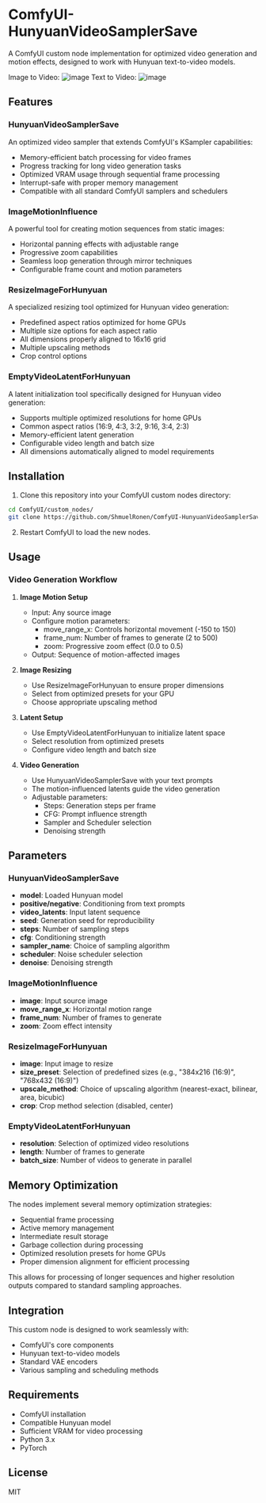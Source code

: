 # ComfyUI-HunyuanVideoSamplerSave

A ComfyUI custom node implementation for optimized video generation and motion effects, designed to work with Hunyuan text-to-video models.

Image to Video:
![image](https://github.com/user-attachments/assets/d1acf721-339a-41e4-b757-c680e758939d)
Text to Video:
![image](https://github.com/user-attachments/assets/1e0770e1-121a-424f-8a82-3ea6fb80fd78)


## Features

### HunyuanVideoSamplerSave
An optimized video sampler that extends ComfyUI's KSampler capabilities:
- Memory-efficient batch processing for video frames
- Progress tracking for long video generation tasks
- Optimized VRAM usage through sequential frame processing
- Interrupt-safe with proper memory management
- Compatible with all standard ComfyUI samplers and schedulers

### ImageMotionInfluence
A powerful tool for creating motion sequences from static images:
- Horizontal panning effects with adjustable range
- Progressive zoom capabilities
- Seamless loop generation through mirror techniques
- Configurable frame count and motion parameters

### ResizeImageForHunyuan
A specialized resizing tool optimized for Hunyuan video generation:
- Predefined aspect ratios optimized for home GPUs
- Multiple size options for each aspect ratio
- All dimensions properly aligned to 16x16 grid
- Multiple upscaling methods
- Crop control options

### EmptyVideoLatentForHunyuan
A latent initialization tool specifically designed for Hunyuan video generation:
- Supports multiple optimized resolutions for home GPUs
- Common aspect ratios (16:9, 4:3, 3:2, 9:16, 3:4, 2:3)
- Memory-efficient latent generation
- Configurable video length and batch size
- All dimensions automatically aligned to model requirements

## Installation

1. Clone this repository into your ComfyUI custom nodes directory:
```bash
cd ComfyUI/custom_nodes/
git clone https://github.com/ShmuelRonen/ComfyUI-HunyuanVideoSamplerSave.git
```

2. Restart ComfyUI to load the new nodes.

## Usage

### Video Generation Workflow

1. **Image Motion Setup**
   - Input: Any source image
   - Configure motion parameters:
     - move_range_x: Controls horizontal movement (-150 to 150)
     - frame_num: Number of frames to generate (2 to 500)
     - zoom: Progressive zoom effect (0.0 to 0.5)
   - Output: Sequence of motion-affected images

2. **Image Resizing**
   - Use ResizeImageForHunyuan to ensure proper dimensions
   - Select from optimized presets for your GPU
   - Choose appropriate upscaling method

3. **Latent Setup**
   - Use EmptyVideoLatentForHunyuan to initialize latent space
   - Select resolution from optimized presets
   - Configure video length and batch size

4. **Video Generation**
   - Use HunyuanVideoSamplerSave with your text prompts
   - The motion-influenced latents guide the video generation
   - Adjustable parameters:
     - Steps: Generation steps per frame
     - CFG: Prompt influence strength
     - Sampler and Scheduler selection
     - Denoising strength

## Parameters

### HunyuanVideoSamplerSave
- **model**: Loaded Hunyuan model
- **positive/negative**: Conditioning from text prompts
- **video_latents**: Input latent sequence
- **seed**: Generation seed for reproducibility
- **steps**: Number of sampling steps
- **cfg**: Conditioning strength
- **sampler_name**: Choice of sampling algorithm
- **scheduler**: Noise scheduler selection
- **denoise**: Denoising strength

### ImageMotionInfluence
- **image**: Input source image
- **move_range_x**: Horizontal motion range
- **frame_num**: Number of frames to generate
- **zoom**: Zoom effect intensity

### ResizeImageForHunyuan
- **image**: Input image to resize
- **size_preset**: Selection of predefined sizes (e.g., "384x216 (16:9)", "768x432 (16:9)")
- **upscale_method**: Choice of upscaling algorithm (nearest-exact, bilinear, area, bicubic)
- **crop**: Crop method selection (disabled, center)

### EmptyVideoLatentForHunyuan
- **resolution**: Selection of optimized video resolutions
- **length**: Number of frames to generate
- **batch_size**: Number of videos to generate in parallel

## Memory Optimization

The nodes implement several memory optimization strategies:
- Sequential frame processing
- Active memory management
- Intermediate result storage
- Garbage collection during processing
- Optimized resolution presets for home GPUs
- Proper dimension alignment for efficient processing

This allows for processing of longer sequences and higher resolution outputs compared to standard sampling approaches.

## Integration

This custom node is designed to work seamlessly with:
- ComfyUI's core components
- Hunyuan text-to-video models
- Standard VAE encoders
- Various sampling and scheduling methods

## Requirements

- ComfyUI installation
- Compatible Hunyuan model
- Sufficient VRAM for video processing
- Python 3.x
- PyTorch

## License

MIT
